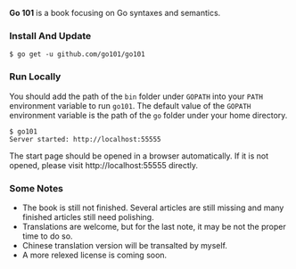 <b>Go 101</b> is a book focusing on Go syntaxes and semantics.

### Install And Update

```
$ go get -u github.com/go101/go101
```

### Run Locally

You should add the path of the `bin` folder under `GOPATH`
into your `PATH` environment variable to run `go101`.
The default value of the `GOPATH` environment variable
is the path of the `go` folder under your home directory.

```
$ go101
Server started: http://localhost:55555
```

The start page should be opened in a browser automatically.
If it is not opened, please visit http://localhost:55555 directly.

### Some Notes

* The book is still not finished. Several articles are still missing and many finished articles still need polishing.
* Translations are welcome, but for the last note, it may be not the proper time to do so.
* Chinese translation version will be transalted by myself.
* A more relexed license is coming soon.
